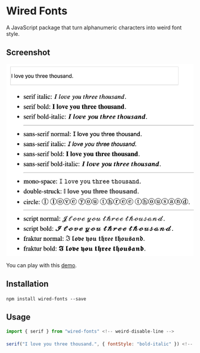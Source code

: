 # Wired Fonts
A JavaScript package that turn alphanumeric characters into weird font style.

## Screenshot

![demo](./images/demo.png) <!-- weird-disable-line -->

You can play with this [demo](https://beizhedenglong.github.io/wired-fonts). <!-- weird-disable-line -->


## Installation
`npm install wired-fonts --save`  <!-- weird-disable-line -->

## Usage
```js <!-- weird-disable-line -->
import { serif } from "wired-fonts" <!-- weird-disable-line -->

serif("I love you three thousand.", { fontStyle: "bold-italic" }) <!-- weird-disable-line -->// 𝑰 𝒍𝒐𝒗𝒆 𝒚𝒐𝒖 𝒕𝒉𝒓𝒆𝒆 𝒕𝒉𝒐𝒖𝒔𝒂𝒏𝒅.

```